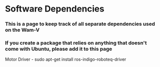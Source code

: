 
# Software Dependencies 
### This is a page to keep track of all separate dependencies used on the Wam-V
### If you create a package that relies on anything that doesn't come with Ubuntu, please add it to this page 

Motor Driver - sudo apt-get install ros-indigo-roboteq-driver